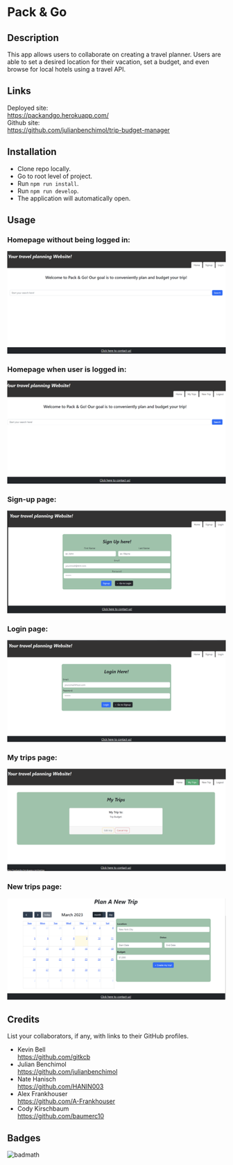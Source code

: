 # Pack & Go

## Description

This app allows users to collaborate on creating a travel planner. Users are able to set a desired location for their vacation, set a budget, and even browse for local hotels using a travel API. 

## Links
Deployed site: <br>
https://packandgo.herokuapp.com/ <br>
Github site: <br>
https://github.com/julianbenchimol/trip-budget-manager


## Installation
 - Clone repo locally.
 - Go to root level of project.
 - Run `npm run install`.
 - Run `npm run develop`.
 - The application will automatically open. 


## Usage
### Homepage without being logged in: 
![Homepage without being logged in](client/public/images/Home.png)
### Homepage when user is logged in:
![Homepage being logged in](client/public/images/Home-signedin.png)
### Sign-up page:
![Sign-up page](client/public/images/Signup.png)
### Login page:
![Login page](client/public/images/Login.png)
### My trips page:
![My trips page](client/public/images/Mytrips.png)
### New trips page:
![New trips page](client/public/images/Newtrips.png)

  

## Credits

List your collaborators, if any, with links to their GitHub profiles.
- Kevin Bell <br>
https://github.com/gitkcb
- Julian Benchimol <br> 
https://github.com/julianbenchimol
- Nate Hanisch <br>
https://github.com/HANIN003
- Alex Frankhouser <br>
https://github.com/A-Frankhouser
- Cody Kirschbaum <br>
https://github.com/baumerc10


## Badges

![badmath](https://img.shields.io/github/languages/top/lernantino/badmath)



